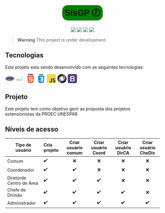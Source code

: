 <h1 align="center">
    <span style="background-color: green; border-radius: 18px; padding: 8px; marging: 2px;">SisGP 🕖</span>
</h1>


<div align="center">

<img src="https://img.shields.io/github/languages/count/JRGGRoberto/proecsisgp"> <img src="https://img.shields.io/github/repo-size/JRGGRoberto/proecsisgp"> <img src="https://img.shields.io/github/last-commit/JRGGRoberto/proecsisgp"> <img src="https://img.shields.io/github/issues/JRGGRoberto/proecsisgp">

</div>


> **Warning** This project is under development.


## Tecnologias

Este projeto esta sendo desenvolvido com as seguintes tecnologias:

<img height="30" src="https://raw.githubusercontent.com/github/explore/80688e429a7d4ef2fca1e82350fe8e3517d3494d/topics/php/php.png"> <img height="30" src="https://raw.githubusercontent.com/github/explore/80688e429a7d4ef2fca1e82350fe8e3517d3494d/topics/mysql/mysql.png"> <img height="30" src="https://raw.githubusercontent.com/github/explore/80688e429a7d4ef2fca1e82350fe8e3517d3494d/topics/html/html.png"> <img height="30" src="https://raw.githubusercontent.com/github/explore/80688e429a7d4ef2fca1e82350fe8e3517d3494d/topics/css/css.png"> <img height="30" src="https://raw.githubusercontent.com/github/explore/80688e429a7d4ef2fca1e82350fe8e3517d3494d/topics/javascript/javascript.png"> <img height="30" src="https://raw.githubusercontent.com/github/explore/80688e429a7d4ef2fca1e82350fe8e3517d3494d/topics/json/json.png"> <img height="30" src="https://raw.githubusercontent.com/github/explore/80688e429a7d4ef2fca1e82350fe8e3517d3494d/topics/bootstrap/bootstrap.png"> 


## Projeto

Este projeto tem como objetivo gerir as proposta dos projetos extensionistas da PROEC UNESPAR.


## Níveis de acesso




Típo de usuário           |  Cria projeto  | Criar usuário comum | Criar usuário Coord | Criar usuário DirCA | Criar usuário CheDiv
--------------------------| :--------------|:-------------:|:---------------:|:---------------:|:---------------:
Comum                     | ✔️             | :x:            | :x:             | :x:             | :x:             |
Coordenador               | ✔️             | ✔️             | :x:             | :x:             | :x:             |
Diretorde Centro de Área  | ✔️             | ✔️             | ✔️             | :x:             | :x:             |
Chefe de Divisão          | ✔️             | ✔️             | ✔️             | ✔️             | :x:             |
Administrador             | ✔️             | ✔️             | ✔️             | ✔️             |✔️             |


